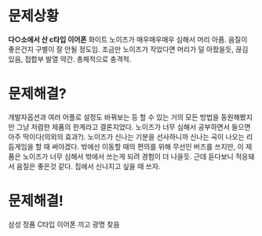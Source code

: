 # 문제상황
**다○소에서 산 c타입 이어폰** 화이트 노이즈가 매우매우매우 심해서 머리 아픔. 음질이 좋은건지 구별이 잘 안될 정도임. 조금만 노이즈가 작았다면 머리가 덜 아팠을듯, 끊김 있음, 접합부 발열 약간. 총체적으로 충격적.

# 문제해결?
개발자옵션과 여러 어플로 설정도 바꿔보는 등 할 수 있는 거의 모든 방법을 동원해봤지만 그냥 저렴한 제품의 한계라고 결론지었다. 노이즈가 너무 심해서 공부하면서 들으면 아주 딱이다(의외의 효과?). 노이즈가 신나는 기분을 선사하니까 신나는 곡이 나오는 리듬게임을 할 때 써야겠다. 밖에선 이동할 때의 편의를 위해 무선인 버즈를 쓰지만, 이 제품은 노이즈가 너무 심해서 밖에서 쓰는게 되려 경험이 더 나을듯. 근데 듣다보니 적응돼서 음질은 좋은것 같다. 집에서 신나지고 싶을 때 쓰자.

# 문제해결!
삼성 정품 C타입 이어폰 끼고 광명 찾음
